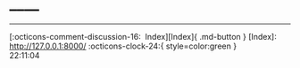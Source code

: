 <!---ID: note-17072023-221100--->
# ____
----


[:octicons-comment-discussion-16:&nbsp; Index][Index]{ .md-button }
[Index]: http://127.0.0.1:8000/
:octicons-clock-24:{ style=color:green }  
22:11:04  
<!--- ID: [](week-29072023.md) --->
<!--- IDW: (/home/wz/wz-notes/docs/week-29072023.md)(note-17072023-221100.md) --->
